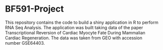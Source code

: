 # BF591-Project
This repository contains the code to build a shiny application in R to perform RNA Seq Analysis. 
The application was built taking data  of the paper Transcriptional Reversion of Cardiac Myocyte Fate During Mammalian Cardiac Regeneration. The data was taken from GEO with accession number GSE64403.
